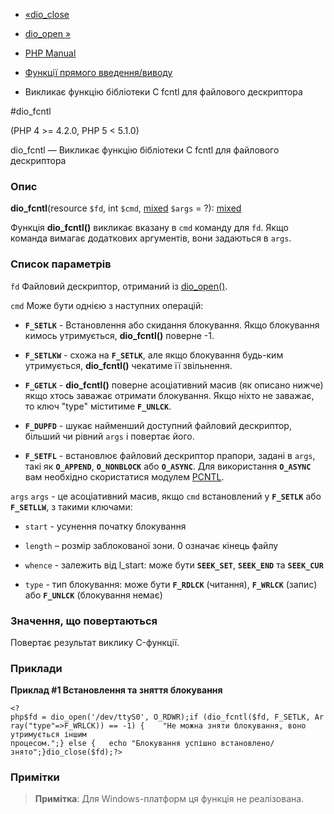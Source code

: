 - [«dio_close](function.dio-close.md)
- [dio_open »](function.dio-open.md)

- [PHP Manual](index.md)
- [Функції прямого введення/виводу](ref.dio.md)
- Викликає функцію бібліотеки C fcntl для файлового дескриптора

#dio_fcntl

(PHP 4 \>= 4.2.0, PHP 5 \< 5.1.0)

dio_fcntl — Викликає функцію бібліотеки C fcntl для файлового
дескриптора

### Опис

**dio_fcntl**(resource `$fd`, int `$cmd`,
[mixed](language.types.declarations.md#language.types.declarations.mixed)
`$args` = ?):
[mixed](language.types.declarations.md#language.types.declarations.mixed)

Функція **dio_fcntl()** викликає вказану в `cmd` команду для `fd`.
Якщо команда вимагає додаткових аргументів, вони задаються в
`args`.

### Список параметрів

`fd`
Файловий дескриптор, отриманий із [dio_open()](function.dio-open.md).

`cmd`
Може бути однією з наступних операцій:

- **`F_SETLK`** - Встановлення або скидання блокування. Якщо блокування
кимось утримується, **dio_fcntl()** поверне -1.

- **`F_SETLKW`** - схожа на **`F_SETLK`**, але якщо блокування
будь-ким утримується, **dio_fcntl()** чекатиме її звільнення.

- **`F_GETLK`** - **dio_fcntl()** поверне асоціативний масив (як
описано нижче) якщо хтось заважає отримати блокування. Якщо ніхто
не заважає, то ключ "type" міститиме **`F_UNLCK`**.

- **`F_DUPFD`** - шукає найменший доступний файловий дескриптор,
більший чи рівний `args` і повертає його.

- **`F_SETFL`** - встановлює файловий дескриптор прапори, задані
в `args`, такі як **`O_APPEND`**, **`O_NONBLOCK`** або
**`O_ASYNC`**. Для використання **`O_ASYNC`** вам необхідно
скористатися модулем [PCNTL](ref.pcntl.md).

`args`
`args` - це асоціативний масив, якщо `cmd` встановлений у **`F_SETLK`**
або **`F_SETLLW`**, з такими ключами:

- `start` - усунення початку блокування

- `length` – розмір заблокованої зони. 0 означає кінець файлу

- `whence` - залежить від l_start: може бути **`SEEK_SET`**,
**`SEEK_END`** та **`SEEK_CUR`**

- `type` - тип блокування: може бути **`F_RDLCK`** (читання),
**`F_WRLCK`** (запис) або **`F_UNLCK`** (блокування немає)

### Значення, що повертаються

Повертає результат виклику C-функції.

### Приклади

**Приклад #1 Встановлення та зняття блокування**

`<?php$fd = dio_open('/dev/ttyS0', O_RDWR);if (dio_fcntl($fd, F_SETLK, Array("type"=>F_WRLCK)) == -1) {    "Не можна зняти блокування, воно утримується іншим процесом.";} else {   echo "Блокування успішно встановлено/знято";}dio_close($fd);?> `

### Примітки

> **Примітка**: Для Windows-платформ ця функція не реалізована.
